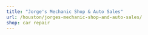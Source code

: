 ```yaml
---
title: "Jorge's Mechanic Shop & Auto Sales"
url: /houston/jorges-mechanic-shop-and-auto-sales/
shop: car repair
---
```

